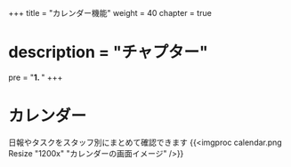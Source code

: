 +++
title = "カレンダー機能"
weight = 40
chapter = true
# description = "チャプター"
pre = "<b>1. </b>"
+++

# カレンダー

日報やタスクをスタッフ別にまとめて確認できます
{{<imgproc calendar.png Resize "1200x" "カレンダーの画面イメージ" />}}
